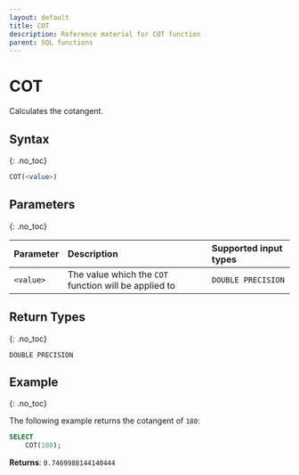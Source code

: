 ```yaml
---
layout: default
title: COT
description: Reference material for COT function
parent: SQL functions
---
```


# COT

Calculates the cotangent.

## Syntax
{: .no_toc}

```sql
COT(<value>)
```
## Parameters 
{: .no_toc}

| Parameter | Description                                           | Supported input types | 
| :--------- | :----------------------------------------------------- | :----------| 
| `<value>`   | The value which the `COT` function will be applied to | `DOUBLE PRECISION` | 

## Return Types 
{: .no_toc}

`DOUBLE PRECISION`

## Example
{: .no_toc}

The following example returns the cotangent of `180`: 

```sql
SELECT
    COT(180);
```

**Returns**: `0.7469988144140444`
